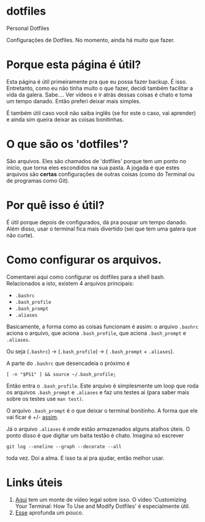 # dotfiles
Personal Dotfiles

Configurações de Dotfiles. No momento, ainda há muito que fazer. 

# Porque esta página é útil?

Esta página é útil primeiramente pra que eu possa fazer backup. É isso. Entretanto, como eu não tinha muito o que fazer, decidi também facilitar a vida da galera. Sabe.... Ver vídeos e ir atrás dessas coisas é chato e toma um tempo danado. Então preferi deixar mais simples. 


É também útil caso você não saiba inglês (se for este o caso, vai aprender) e ainda sim queira deixar as coisas bonitinhas.


# O que são os 'dotfiles'?

São arquivos. Eles são chamados de 'dotfiles' porque tem um ponto no inicio, que torna eles escondidos na sua pasta. A jogada é que estes arquivos são **certas** configurações de outras coisas (como do Terminal ou de programas como Git).

# Por quê isso é útil?

É útil porque depois de configurados, dá pra poupar um tempo danado. Além disso, usar o terminal fica mais divertido (sei que tem uma galera que não curte).

# Como configurar os arquivos. 

Comentarei aqui como configurar os dotfiles para a shell bash. Relacionados a isto, existem 4 arquivos principais:

- `.bashrc`
- `.bash_profile`
- `.bash_prompt`
- `.aliases`

Basicamente, a forma como as coisas funcionam é assim: o arquivo `.bashrc` aciona o arquivo, que aciona `.bash_profile`, que aciona `.bash_prompt` e `.aliases`. 

Ou seja (`.bashrc`) -> (`.bash_profile`) -> ( `.bash_prompt` + `.aliases`).

A parte do `.bashrc` que desencadeia o próximo é 

```
[ -n "$PS1" ] && source ~/.bash_profile;
```

Então entra o `.bash_profile`. Este arquivo é simplesmente um loop que roda os arquivos `.bash_prompt` e `.aliases` e faz uns testes ai (para saber mais sobre os testes use `man test)`.

O arquivo `.bash_prompt` é o que deixar o terminal bonitinho. A forma que ele vai ficar é +/- [assim](http://i.imgur.com/EkEtphC.png).

Já o arquivo `.aliases` é onde estão armazenados alguns atalhos úteis. O ponto disso é que digitar um baita testão é chato. Imagina só escrever 

```
git log --oneline --graph --decorate --all
```

toda vez. Doi a alma. E isso ta aí pra ajudar, então melhor usar. 

# Links úteis

1. [Aqui](https://www.youtube.com/playlist?list=PL-osiE80TeTvGhHkpvfmKWOiIPF8UVy6c) tem um monte de vídeo legal sobre isso. O vídeo 'Customizing Your Terminal: How To Use and Modify Dotfiles' é especialmente útil.
2. [Esse](https://medium.com/@webprolific/getting-started-with-dotfiles-43c3602fd789) aprofunda um pouco. 
